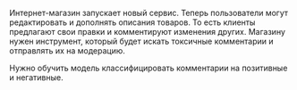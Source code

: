 Интернет-магазин запускает новый сервис. Теперь пользователи могут редактировать и дополнять описания товаров. То есть клиенты предлагают свои правки и комментируют изменения других. Магазину нужен инструмент, который будет искать токсичные комментарии и отправлять их на модерацию.

Нужно обучить модель классифицировать комментарии на позитивные и негативные.